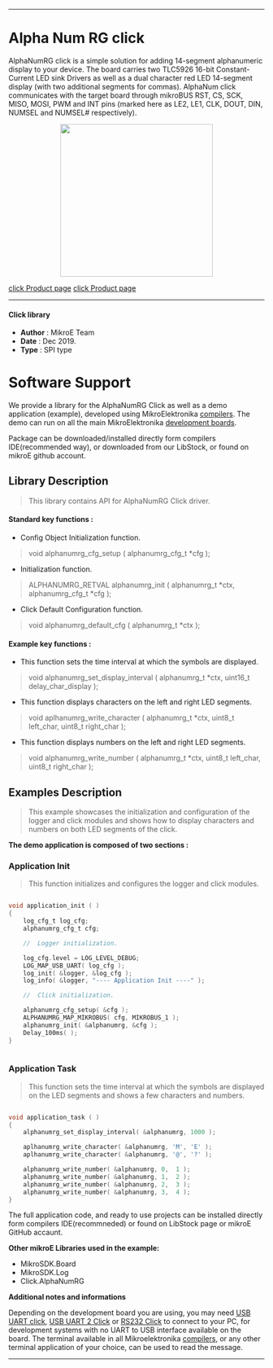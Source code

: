 
---
# Alpha Num RG click

AlphaNumRG click is a simple solution for adding 14-segment alphanumeric display to your device. The board carries two TLC5926 16-bit Constant-Current LED sink Drivers as well as a dual character red LED 14-segment display (with two additional segments for commas). AlphaNum click communicates with the target board through mikroBUS RST, CS, SCK, MISO, MOSI, PWM and INT pins (marked here as LE2, LE1, CLK, DOUT, DIN, NUMSEL and NUMSEL# respectively).

<p align="center">
  <img src="https://download.mikroe.com/images/click_for_ide/grupe/alphanumrg-click-group.png" height=300px>
</p>

[click Product page](<https://www.mikroe.com/alphanum-r-click>)
[click Product page](<https://www.mikroe.com/alphanum-g-click>)

---

#### Click library 

- **Author**        : MikroE Team
- **Date**          : Dec 2019.
- **Type**          : SPI type

# Software Support

We provide a library for the AlphaNumRG Click 
as well as a demo application (example), developed using MikroElektronika 
[compilers](https://shop.mikroe.com/compilers). 
The demo can run on all the main MikroElektronika [development boards](https://shop.mikroe.com/development-boards).

Package can be downloaded/installed directly form compilers IDE(recommended way), or downloaded from our LibStock, or found on mikroE github account. 

## Library Description

> This library contains API for AlphaNumRG Click driver.

#### Standard key functions :

- Config Object Initialization function.
> void alphanumrg_cfg_setup ( alphanumrg_cfg_t *cfg ); 
 
- Initialization function.
> ALPHANUMRG_RETVAL alphanumrg_init ( alphanumrg_t *ctx, alphanumrg_cfg_t *cfg );

- Click Default Configuration function.
> void alphanumrg_default_cfg ( alphanumrg_t *ctx );

#### Example key functions :

- This function sets the time interval at which the symbols are displayed.
> void alphanumrg_set_display_interval ( alphanumrg_t *ctx, uint16_t delay_char_display );
 
- This function displays characters on the left and right LED segments.
> void aplhanumrg_write_character ( alphanumrg_t *ctx, uint8_t left_char, uint8_t right_char );

- This function displays numbers on the left and right LED segments.
> void alphanumrg_write_number ( alphanumrg_t *ctx, uint8_t left_char, uint8_t right_char );

## Examples Description

> This example showcases the initialization and configuration of the logger and click modules
  and shows how to display characters and numbers on both LED segments of the click. 

**The demo application is composed of two sections :**

### Application Init 

> This function initializes and configures the logger and click modules.

```c

void application_init ( )
{
    log_cfg_t log_cfg;
    alphanumrg_cfg_t cfg;

    //  Logger initialization.

    log_cfg.level = LOG_LEVEL_DEBUG;
    LOG_MAP_USB_UART( log_cfg );
    log_init( &logger, &log_cfg );
    log_info( &logger, "---- Application Init ----" );

    //  Click initialization.

    alphanumrg_cfg_setup( &cfg );
    ALPHANUMRG_MAP_MIKROBUS( cfg, MIKROBUS_1 );
    alphanumrg_init( &alphanumrg, &cfg );
    Delay_100ms( );
}
  
```

### Application Task

> This function sets the time interval at which the symbols are displayed on the LED 
  segments and shows a few characters and numbers.

```c

void application_task ( )
{
    alphanumrg_set_display_interval( &alphanumrg, 1000 );

    aplhanumrg_write_character( &alphanumrg, 'M', 'E' );
    aplhanumrg_write_character( &alphanumrg, '@', '?' );

    alphanumrg_write_number( &alphanumrg, 0,  1 );
    alphanumrg_write_number( &alphanumrg, 1,  2 );
    alphanumrg_write_number( &alphanumrg, 2,  3 );
    alphanumrg_write_number( &alphanumrg, 3,  4 );
}  

```

The full application code, and ready to use projects can be  installed directly form compilers IDE(recommneded) or found on LibStock page or mikroE GitHub accaunt.

**Other mikroE Libraries used in the example:** 

- MikroSDK.Board
- MikroSDK.Log
- Click.AlphaNumRG

**Additional notes and informations**

Depending on the development board you are using, you may need 
[USB UART click](https://shop.mikroe.com/usb-uart-click), 
[USB UART 2 Click](https://shop.mikroe.com/usb-uart-2-click) or 
[RS232 Click](https://shop.mikroe.com/rs232-click) to connect to your PC, for 
development systems with no UART to USB interface available on the board. The 
terminal available in all Mikroelektronika 
[compilers](https://shop.mikroe.com/compilers), or any other terminal application 
of your choice, can be used to read the message.

---
